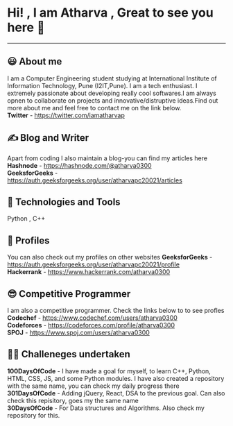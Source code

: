 # **Hi! , I am Atharva , Great to see you here 👋**
-------------------------------------------------------------
## 😃 **About me**
I am a Computer Engineering student studying at International Institute of Information Technology, Pune (I2IT,Pune). I am a tech enthusiast. I extremely passionate about developing really cool softwares.I am always opnen to collaborate on projects and innovative/distruptive ideas.Find out more about me and feel free to contact me on the link below. <br/>
**Twitter** - https://twitter.com/iamatharvap

## ✍ Blog and Writer
Apart from coding I also maintain a blog-you can find my articles here <br/>
**Hashnode** - https://hashnode.com/@atharva0300 <br/>
**GeeksforGeeks** - https://auth.geeksforgeeks.org/user/atharvapc20021/articles

## :wrench: **Technologies and Tools** 
Python , C++

## 🌟 Profiles 
You can also check out my profiles on other websites 
**GeeksforGeeks** - https://auth.geeksforgeeks.org/user/atharvapc20021/profile <br/>
**Hackerrank** - https://www.hackerrank.com/atharva0300

## 😎 Competitive Programmer
I am also a competitive programmer. Check the links below to to see profles <br/> 
**Codechef** - https://www.codechef.com/users/atharva0300 <br/>
**Codeforces** - https://codeforces.com/profile/atharva0300 <br/>
**SPOJ** - https://www.spoj.com/users/atharva0300

## 🤜🤛 Challeneges undertaken
**100DaysOfCode** - I have made a goal for myself, to learn C++, Python, HTML, CSS, JS, and some Python modules. I have also created a repository with the same name, you can check my daily progress there <br/>
**301DaysOfCode** - Adding jQuery, React, DSA to the previous goal. Can also check this repisitory, goes my the same name <br/>
**30DaysOfCode** - For Data structures and Algorithms. Also check my repository for this. <br/>



